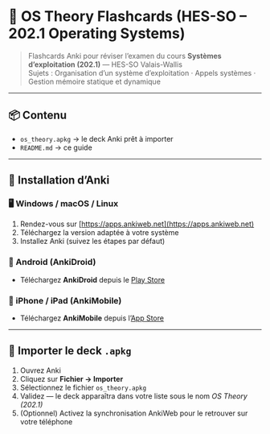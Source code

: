 # 🧠 OS Theory Flashcards (HES-SO – 202.1 Operating Systems)

> Flashcards Anki pour réviser l’examen du cours **Systèmes d’exploitation (202.1)** — HES-SO Valais-Wallis  
> Sujets : Organisation d’un système d’exploitation · Appels systèmes · Gestion mémoire statique et dynamique  


---

## 📦 Contenu

- `os_theory.apkg` → le deck Anki prêt à importer  
- `README.md` → ce guide  

---

## 🧰 Installation d’Anki

### 🖥️ Windows / macOS / Linux
1. Rendez-vous sur [https://apps.ankiweb.net](https://apps.ankiweb.net)
2. Téléchargez la version adaptée à votre système
3. Installez Anki (suivez les étapes par défaut)

### 📱 Android (AnkiDroid)
- Téléchargez **AnkiDroid** depuis le [Play Store](https://play.google.com/store/apps/details?id=com.ichi2.anki)

### 🍎 iPhone / iPad (AnkiMobile)
- Téléchargez **AnkiMobile** depuis l’[App Store](https://apps.apple.com/app/ankimobile-flashcards/id373493387)

---

## 🧩 Importer le deck `.apkg`

1. Ouvrez Anki  
2. Cliquez sur **Fichier → Importer**  
3. Sélectionnez le fichier `os_theory.apkg`  
4. Validez — le deck apparaîtra dans votre liste sous le nom *OS Theory (202.1)*  
5. (Optionnel) Activez la synchronisation AnkiWeb pour le retrouver sur votre téléphone
